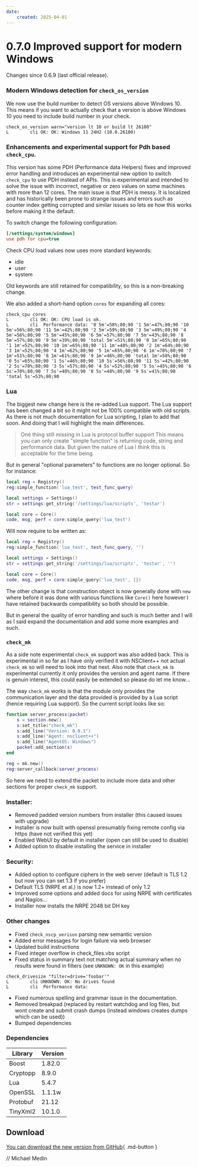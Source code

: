 ```yaml
---
date:
    created: 2025-04-01
---
```

# 0.7.0 Improved support for modern Windows

Changes since 0.6.9 (last official release).

### Modern Windows detection for `check_os_version`
We now use the build number to detect OS versions above Windows 10.
This means if you want to actually check that a version is above Windows 10 you need to include build number in your check.

```
check_os_version warn="version lt 10 or build lt 26100"
L        cli OK: OK: Windows 11 24H2 (10.0.26100)
```


### Enhancements and experimental support for Pdh based `check_cpu`.

This version has some PDH (Performance data Helpers) fixes and improved error handling and introduces an experimental new option to switch `check_cpu` to use PDH instead of APIs.
This is experimental and intended to solve the issue with incorrect, negative or zero values on some machines with more than 12 cores.
The main issue is that PDH is messy. It is localized and has historically been prone to strange issues and errors such as counter index getting corrupted and similar issues so lets ee how this works before making it the default.

To switch change the following configuration:
```ini
[/settings/system/windows]
use pdh for cpu=true
```

Check CPU load values now uses more standard keywords:
* idle
* user
* system

Old keywords are still retained for compatibility, so this is a non-breaking change.

We also added a short-hand option `cores` for expanding all cores:
```
check_cpu cores
L        cli OK: OK: CPU load is ok.
L        cli  Performance data: '0 5m'=58%;80;90 '1 5m'=47%;80;90 '10 5m'=56%;80;90 '11 5m'=42%;80;90 '2 5m'=59%;80;90 '3 5m'=49%;80;90 '4 5m'=56%;80;90 '5 5m'=45%;80;90 '6 5m'=57%;80;90 '7 5m'=43%;80;90 '8 5m'=57%;80;90 '9 5m'=39%;80;90 'total 5m'=51%;80;90 '0 1m'=65%;80;90 '1 1m'=52%;80;90 '10 1m'=65%;80;90 '11 1m'=48%;80;90 '2 1m'=64%;80;90 '3 1m'=52%;80;90 '4 1m'=62%;80;90 '5 1m'=65%;80;90 '6 1m'=70%;80;90 '7 1m'=51%;80;90 '8 1m'=61%;80;90 '9 1m'=46%;80;90 'total 1m'=58%;80;90 '0 5s'=65%;80;90 '1 5s'=46%;80;90 '10 5s'=56%;80;90 '11 5s'=42%;80;90 '2 5s'=70%;80;90 '3 5s'=57%;80;90 '4 5s'=52%;80;90 '5 5s'=45%;80;90 '6 5s'=70%;80;90 '7 5s'=40%;80;90 '8 5s'=48%;80;90 '9 5s'=41%;80;90 'total 5s'=53%;80;90
```


### Lua

The biggest new change here is the re-added Lua support.
The Lua support has been changed a bit so it might not be 100% compatible with old scripts.
As there is not much documentation for Lua scripting, I plan to add that soon.
And doing that I will highlight the main differences.

> One thing still missing in Lua is protocol buffer support
> This means you can only create "simple function" is returning code, string and performance data. But given the nature of Lua I think this is acceptable for the time being.

But in general "optional parameters" to functions are no longer optional.
So for instance:

```lua
local reg = Registry()
reg:simple_function('lua_test', test_func_query)

local settings = Settings()
str = settings:get_string('/settings/lua/scripts', 'testar')

local core = Core()
code, msg, perf = core:simple_query('lua_test')
```

Will now require to be written as:
```lua
local reg = Registry()
reg:simple_function('lua_test', test_func_query, '')

local settings = Settings()
str = settings:get_string('/settings/lua/scripts', 'testar', '')

local core = Core()
code, msg, perf = core:simple_query('lua_test', {})
```

The other change is that construction object is now generally done with `new` where before it was done with various functions like `Core()` here however I have retained backwards compatibility so both should be possible.

But in general the quality of error handling and such is much better and I will as I said expand the documentation and add some more examples and such.

### `check_mk`

As a side note experimental `check_mk` support was also added back.
This is experimental in so far as I have only verified it with NSClient++ not actual `check_mk` so will need to look into that next.
Also note that `check_mk` is experimental currently it only provides the version and agent name.
If there is genuin interest, this could easily be extended so please do let me know...

The way `check_mk` works is that the module only provides the communication layer and the data provided is provided by a Lua script (hence requiring Lua support).
So the current script looks like so:
```lua
function server_process(packet)
	s = section.new()
	s:set_title("check_mk")
	s:add_line("Version: 0.0.1")
	s:add_line("Agent: nsclient++")
	s:add_line("AgentOS: Windows")
	packet:add_section(s)
end

reg = mk.new()
reg:server_callback(server_process)
```

So here we need to extend the packet to include more data and other sections for proper `check_mk` support.

### Installer:
* Removed padded version numbers from installer (this caused issues with upgrade)
* Installer is now built with openssl presumably fixing remote config via https (have not verified this yet)
* Enabled WebUI by default in installer (open can still be used to disable)
* Added option to disable installing the service in installer

### Security:
* Added option to configure ciphers in the web server (default is TLS 1.2 but now you can set 1.3 if you prefer)
* Default TLS (NRPE et al.) is now 1.2+ instead of only 1.2
* Improved some options and added docs for using NRPE with certificates and Nagios…
* Installer now installs the NRPE 2048 bit DH key

### Other changes

* Fixed `check_nscp_verison` parsing new semantic version
* Added error messages for login failure via web browser
* Updated build instructions
* Fixed integer overflow in check_files.vbs script
* Fixed status in summary text not matching actual summary when no results were found in filters (see `UNKNOWN: OK` in this example)
```
check_drivesize "filter=drive='foobar'"
L        cli UNKNOWN: OK: No drives found
L        cli  Performance data:
```
* Fixed numerous spelling and grammar issue in the documentation.
* Removed breakpad (replaced by restart watchdog and log files, but wont create and submit crash dumps (instead windows creates dumps which can be used))
* Bumped dependencies


### Dependencies

| Library  | Version |
|----------|---------|
| Boost    | 1.82.0  |
| Cryptopp | 8.9.0   |
| Lua      | 5.4.7   |
| OpenSSL  | 1.1.1w  |
| Protobuf | 21.12   |
| TinyXml2 | 10.1.0  |

## Download

[You can download the new version from GitHub](https://github.com/mickem/nscp/releases/0.7.0){ .md-button }

// Michael Medin
